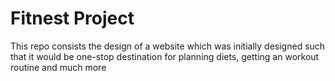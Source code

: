 # Fitnest Project

This repo consists the design of a website which was initially designed such that it would be one-stop destination for planning diets, getting an workout routine and much more
